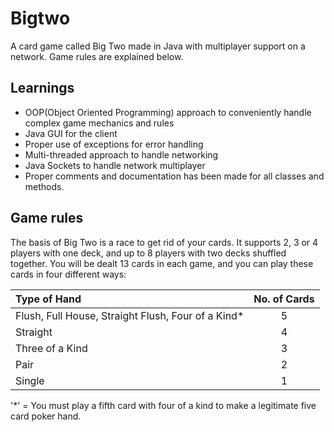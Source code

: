 Bigtwo
======

A card game called Big Two made in Java with multiplayer support on a network. Game rules are explained below.

Learnings
-----
* OOP(Object Oriented Programming) approach to conveniently handle complex game mechanics and rules
* Java GUI for the client
* Proper use of exceptions for error handling
* Multi-threaded approach to handle networking
* Java Sockets to handle network multiplayer
* Proper comments and documentation has been made for all classes and methods.

Game rules
-----

The basis of Big Two is a race to get rid of your cards. It supports 2, 3 or 4 players with one deck, and up to 8 players with two decks shuffled together. You will be dealt 13 cards in each game, and you can play these cards in four different ways:


|   Type of Hand                                                  | No. of Cards   |
|:----------------------------------------------------------------|:--------------:|
| Flush, Full House, Straight Flush, Four of a Kind*              | 5              |
| Straight                                                        | 4              |
| Three of a Kind                                                 | 3              |
| Pair                                                            | 2              |
| Single                                                          | 1              |

'*' = You must play a fifth card with four of a kind to make a legitimate five card poker hand.
